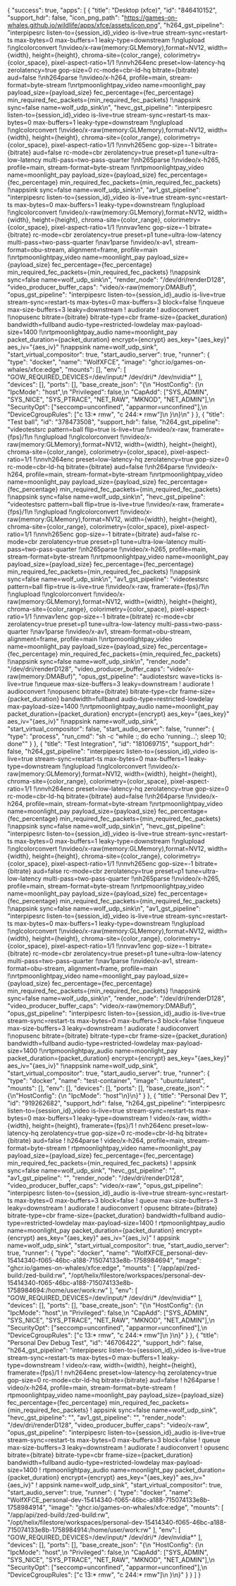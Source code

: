 {
  "success": true,
  "apps": [
    {
      "title": "Desktop (xfce)",
      "id": "846410152",
      "support_hdr": false,
      "icon_png_path": "https://games-on-whales.github.io/wildlife/apps/xfce/assets/icon.png",
      "h264_gst_pipeline": "interpipesrc listen-to={session_id}_video is-live=true stream-sync=restart-ts max-bytes=0 max-buffers=1 leaky-type=downstream !\nglupload !\nglcolorconvert !\nvideo/x-raw(memory:GLMemory),format=NV12, width={width}, height={height}, chroma-site={color_range}, colorimetry={color_space}, pixel-aspect-ratio=1/1 !\nnvh264enc preset=low-latency-hq zerolatency=true gop-size=0 rc-mode=cbr-ld-hq bitrate={bitrate} aud=false !\nh264parse !\nvideo/x-h264, profile=main, stream-format=byte-stream !\nrtpmoonlightpay_video name=moonlight_pay payload_size={payload_size} fec_percentage={fec_percentage} min_required_fec_packets={min_required_fec_packets} !\nappsink sync=false name=wolf_udp_sink\n",
      "hevc_gst_pipeline": "interpipesrc listen-to={session_id}_video is-live=true stream-sync=restart-ts max-bytes=0 max-buffers=1 leaky-type=downstream !\nglupload !\nglcolorconvert !\nvideo/x-raw(memory:GLMemory),format=NV12, width={width}, height={height}, chroma-site={color_range}, colorimetry={color_space}, pixel-aspect-ratio=1/1 !\nnvh265enc gop-size=-1 bitrate={bitrate} aud=false rc-mode=cbr zerolatency=true preset=p1 tune=ultra-low-latency multi-pass=two-pass-quarter !\nh265parse !\nvideo/x-h265, profile=main, stream-format=byte-stream !\nrtpmoonlightpay_video name=moonlight_pay payload_size={payload_size} fec_percentage={fec_percentage} min_required_fec_packets={min_required_fec_packets} !\nappsink sync=false name=wolf_udp_sink\n",
      "av1_gst_pipeline": "interpipesrc listen-to={session_id}_video is-live=true stream-sync=restart-ts max-bytes=0 max-buffers=1 leaky-type=downstream !\nglupload !\nglcolorconvert !\nvideo/x-raw(memory:GLMemory),format=NV12, width={width}, height={height}, chroma-site={color_range}, colorimetry={color_space}, pixel-aspect-ratio=1/1 !\nnvav1enc gop-size=-1 bitrate={bitrate} rc-mode=cbr zerolatency=true preset=p1 tune=ultra-low-latency multi-pass=two-pass-quarter !\nav1parse !\nvideo/x-av1, stream-format=obu-stream, alignment=frame, profile=main !\nrtpmoonlightpay_video name=moonlight_pay payload_size={payload_size} fec_percentage={fec_percentage} min_required_fec_packets={min_required_fec_packets} !\nappsink sync=false name=wolf_udp_sink\n",
      "render_node": "/dev/dri/renderD128",
      "video_producer_buffer_caps": "video/x-raw(memory:DMABuf)",
      "opus_gst_pipeline": "interpipesrc listen-to={session_id}_audio is-live=true stream-sync=restart-ts max-bytes=0 max-buffers=3 block=false !\nqueue max-size-buffers=3 leaky=downstream ! audiorate ! audioconvert !\nopusenc bitrate={bitrate} bitrate-type=cbr frame-size={packet_duration} bandwidth=fullband audio-type=restricted-lowdelay max-payload-size=1400 !\nrtpmoonlightpay_audio name=moonlight_pay packet_duration={packet_duration} encrypt={encrypt} aes_key=\"{aes_key}\" aes_iv=\"{aes_iv}\" !\nappsink name=wolf_udp_sink",
      "start_virtual_compositor": true,
      "start_audio_server": true,
      "runner": {
        "type": "docker",
        "name": "WolfXFCE",
        "image": "ghcr.io/games-on-whales/xfce:edge",
        "mounts": [],
        "env": [
          "GOW_REQUIRED_DEVICES=/dev/input/* /dev/dri/* /dev/nvidia*"
        ],
        "devices": [],
        "ports": [],
        "base_create_json": "{\n  \"HostConfig\": {\n    \"IpcMode\": \"host\",\n    \"Privileged\": false,\n    \"CapAdd\": [\"SYS_ADMIN\", \"SYS_NICE\", \"SYS_PTRACE\", \"NET_RAW\", \"MKNOD\", \"NET_ADMIN\"],\n    \"SecurityOpt\": [\"seccomp=unconfined\", \"apparmor=unconfined\"],\n    \"DeviceCgroupRules\": [\"c 13:* rmw\", \"c 244:* rmw\"]\n  }\n}\n"
      }
    },
    {
      "title": "Test ball",
      "id": "378473508",
      "support_hdr": false,
      "h264_gst_pipeline": "videotestsrc pattern=ball flip=true is-live=true !\nvideo/x-raw, framerate={fps}/1\n !\nglupload !\nglcolorconvert !\nvideo/x-raw(memory:GLMemory),format=NV12, width={width}, height={height}, chroma-site={color_range}, colorimetry={color_space}, pixel-aspect-ratio=1/1 !\nnvh264enc preset=low-latency-hq zerolatency=true gop-size=0 rc-mode=cbr-ld-hq bitrate={bitrate} aud=false !\nh264parse !\nvideo/x-h264, profile=main, stream-format=byte-stream !\nrtpmoonlightpay_video name=moonlight_pay payload_size={payload_size} fec_percentage={fec_percentage} min_required_fec_packets={min_required_fec_packets} !\nappsink sync=false name=wolf_udp_sink\n",
      "hevc_gst_pipeline": "videotestsrc pattern=ball flip=true is-live=true !\nvideo/x-raw, framerate={fps}/1\n !\nglupload !\nglcolorconvert !\nvideo/x-raw(memory:GLMemory),format=NV12, width={width}, height={height}, chroma-site={color_range}, colorimetry={color_space}, pixel-aspect-ratio=1/1 !\nnvh265enc gop-size=-1 bitrate={bitrate} aud=false rc-mode=cbr zerolatency=true preset=p1 tune=ultra-low-latency multi-pass=two-pass-quarter !\nh265parse !\nvideo/x-h265, profile=main, stream-format=byte-stream !\nrtpmoonlightpay_video name=moonlight_pay payload_size={payload_size} fec_percentage={fec_percentage} min_required_fec_packets={min_required_fec_packets} !\nappsink sync=false name=wolf_udp_sink\n",
      "av1_gst_pipeline": "videotestsrc pattern=ball flip=true is-live=true !\nvideo/x-raw, framerate={fps}/1\n !\nglupload !\nglcolorconvert !\nvideo/x-raw(memory:GLMemory),format=NV12, width={width}, height={height}, chroma-site={color_range}, colorimetry={color_space}, pixel-aspect-ratio=1/1 !\nnvav1enc gop-size=-1 bitrate={bitrate} rc-mode=cbr zerolatency=true preset=p1 tune=ultra-low-latency multi-pass=two-pass-quarter !\nav1parse !\nvideo/x-av1, stream-format=obu-stream, alignment=frame, profile=main !\nrtpmoonlightpay_video name=moonlight_pay payload_size={payload_size} fec_percentage={fec_percentage} min_required_fec_packets={min_required_fec_packets} !\nappsink sync=false name=wolf_udp_sink\n",
      "render_node": "/dev/dri/renderD128",
      "video_producer_buffer_caps": "video/x-raw(memory:DMABuf)",
      "opus_gst_pipeline": "audiotestsrc wave=ticks is-live=true !\nqueue max-size-buffers=3 leaky=downstream ! audiorate ! audioconvert !\nopusenc bitrate={bitrate} bitrate-type=cbr frame-size={packet_duration} bandwidth=fullband audio-type=restricted-lowdelay max-payload-size=1400 !\nrtpmoonlightpay_audio name=moonlight_pay packet_duration={packet_duration} encrypt={encrypt} aes_key=\"{aes_key}\" aes_iv=\"{aes_iv}\" !\nappsink name=wolf_udp_sink",
      "start_virtual_compositor": false,
      "start_audio_server": false,
      "runner": {
        "type": "process",
        "run_cmd": "sh -c \"while :; do echo 'running...'; sleep 10; done\""
      }
    },
    {
      "title": "Test Integration",
      "id": "181069715",
      "support_hdr": false,
      "h264_gst_pipeline": "interpipesrc listen-to={session_id}_video is-live=true stream-sync=restart-ts max-bytes=0 max-buffers=1 leaky-type=downstream !\nglupload !\nglcolorconvert !\nvideo/x-raw(memory:GLMemory),format=NV12, width={width}, height={height}, chroma-site={color_range}, colorimetry={color_space}, pixel-aspect-ratio=1/1 !\nnvh264enc preset=low-latency-hq zerolatency=true gop-size=0 rc-mode=cbr-ld-hq bitrate={bitrate} aud=false !\nh264parse !\nvideo/x-h264, profile=main, stream-format=byte-stream !\nrtpmoonlightpay_video name=moonlight_pay payload_size={payload_size} fec_percentage={fec_percentage} min_required_fec_packets={min_required_fec_packets} !\nappsink sync=false name=wolf_udp_sink\n",
      "hevc_gst_pipeline": "interpipesrc listen-to={session_id}_video is-live=true stream-sync=restart-ts max-bytes=0 max-buffers=1 leaky-type=downstream !\nglupload !\nglcolorconvert !\nvideo/x-raw(memory:GLMemory),format=NV12, width={width}, height={height}, chroma-site={color_range}, colorimetry={color_space}, pixel-aspect-ratio=1/1 !\nnvh265enc gop-size=-1 bitrate={bitrate} aud=false rc-mode=cbr zerolatency=true preset=p1 tune=ultra-low-latency multi-pass=two-pass-quarter !\nh265parse !\nvideo/x-h265, profile=main, stream-format=byte-stream !\nrtpmoonlightpay_video name=moonlight_pay payload_size={payload_size} fec_percentage={fec_percentage} min_required_fec_packets={min_required_fec_packets} !\nappsink sync=false name=wolf_udp_sink\n",
      "av1_gst_pipeline": "interpipesrc listen-to={session_id}_video is-live=true stream-sync=restart-ts max-bytes=0 max-buffers=1 leaky-type=downstream !\nglupload !\nglcolorconvert !\nvideo/x-raw(memory:GLMemory),format=NV12, width={width}, height={height}, chroma-site={color_range}, colorimetry={color_space}, pixel-aspect-ratio=1/1 !\nnvav1enc gop-size=-1 bitrate={bitrate} rc-mode=cbr zerolatency=true preset=p1 tune=ultra-low-latency multi-pass=two-pass-quarter !\nav1parse !\nvideo/x-av1, stream-format=obu-stream, alignment=frame, profile=main !\nrtpmoonlightpay_video name=moonlight_pay payload_size={payload_size} fec_percentage={fec_percentage} min_required_fec_packets={min_required_fec_packets} !\nappsink sync=false name=wolf_udp_sink\n",
      "render_node": "/dev/dri/renderD128",
      "video_producer_buffer_caps": "video/x-raw(memory:DMABuf)",
      "opus_gst_pipeline": "interpipesrc listen-to={session_id}_audio is-live=true stream-sync=restart-ts max-bytes=0 max-buffers=3 block=false !\nqueue max-size-buffers=3 leaky=downstream ! audiorate ! audioconvert !\nopusenc bitrate={bitrate} bitrate-type=cbr frame-size={packet_duration} bandwidth=fullband audio-type=restricted-lowdelay max-payload-size=1400 !\nrtpmoonlightpay_audio name=moonlight_pay packet_duration={packet_duration} encrypt={encrypt} aes_key=\"{aes_key}\" aes_iv=\"{aes_iv}\" !\nappsink name=wolf_udp_sink",
      "start_virtual_compositor": true,
      "start_audio_server": true,
      "runner": {
        "type": "docker",
        "name": "test-container",
        "image": "ubuntu:latest",
        "mounts": [],
        "env": [],
        "devices": [],
        "ports": [],
        "base_create_json": "{\n\"HostConfig\": {\n  \"IpcMode\": \"host\"\n}\n}"
      }
    },
    {
      "title": "Personal Dev 1",
      "id": "919262682",
      "support_hdr": false,
      "h264_gst_pipeline": "interpipesrc listen-to={session_id}_video is-live=true stream-sync=restart-ts max-bytes=0 max-buffers=1 leaky-type=downstream ! video/x-raw, width={width}, height={height}, framerate={fps}/1 ! nvh264enc preset=low-latency-hq zerolatency=true gop-size=0 rc-mode=cbr-ld-hq bitrate={bitrate} aud=false ! h264parse ! video/x-h264, profile=main, stream-format=byte-stream ! rtpmoonlightpay_video name=moonlight_pay payload_size={payload_size} fec_percentage={fec_percentage} min_required_fec_packets={min_required_fec_packets} ! appsink sync=false name=wolf_udp_sink",
      "hevc_gst_pipeline": "",
      "av1_gst_pipeline": "",
      "render_node": "/dev/dri/renderD128",
      "video_producer_buffer_caps": "video/x-raw",
      "opus_gst_pipeline": "interpipesrc listen-to={session_id}_audio is-live=true stream-sync=restart-ts max-bytes=0 max-buffers=3 block=false ! queue max-size-buffers=3 leaky=downstream ! audiorate ! audioconvert ! opusenc bitrate={bitrate} bitrate-type=cbr frame-size={packet_duration} bandwidth=fullband audio-type=restricted-lowdelay max-payload-size=1400 ! rtpmoonlightpay_audio name=moonlight_pay packet_duration={packet_duration} encrypt={encrypt} aes_key=\"{aes_key}\" aes_iv=\"{aes_iv}\" ! appsink name=wolf_udp_sink",
      "start_virtual_compositor": true,
      "start_audio_server": true,
      "runner": {
        "type": "docker",
        "name": "WolfXFCE_personal-dev-15414340-f065-46bc-a188-715074133e8b-1758984694",
        "image": "ghcr.io/games-on-whales/xfce:edge",
        "mounts": [
          "/app/api/zed-build:/zed-build:rw",
          "/opt/helix/filestore/workspaces/personal-dev-15414340-f065-46bc-a188-715074133e8b-1758984694:/home/user/work:rw"
        ],
        "env": [
          "GOW_REQUIRED_DEVICES=/dev/input/* /dev/dri/* /dev/nvidia*"
        ],
        "devices": [],
        "ports": [],
        "base_create_json": "{\n  \"HostConfig\": {\n    \"IpcMode\": \"host\",\n    \"Privileged\": false,\n    \"CapAdd\": [\"SYS_ADMIN\", \"SYS_NICE\", \"SYS_PTRACE\", \"NET_RAW\", \"MKNOD\", \"NET_ADMIN\"],\n    \"SecurityOpt\": [\"seccomp=unconfined\", \"apparmor=unconfined\"],\n    \"DeviceCgroupRules\": [\"c 13:* rmw\", \"c 244:* rmw\"]\n  }\n}"
      }
    },
    {
      "title": "Personal Dev Debug Test",
      "id": "46706422",
      "support_hdr": false,
      "h264_gst_pipeline": "interpipesrc listen-to={session_id}_video is-live=true stream-sync=restart-ts max-bytes=0 max-buffers=1 leaky-type=downstream ! video/x-raw, width={width}, height={height}, framerate={fps}/1 ! nvh264enc preset=low-latency-hq zerolatency=true gop-size=0 rc-mode=cbr-ld-hq bitrate={bitrate} aud=false ! h264parse ! video/x-h264, profile=main, stream-format=byte-stream ! rtpmoonlightpay_video name=moonlight_pay payload_size={payload_size} fec_percentage={fec_percentage} min_required_fec_packets={min_required_fec_packets} ! appsink sync=false name=wolf_udp_sink",
      "hevc_gst_pipeline": "",
      "av1_gst_pipeline": "",
      "render_node": "/dev/dri/renderD128",
      "video_producer_buffer_caps": "video/x-raw",
      "opus_gst_pipeline": "interpipesrc listen-to={session_id}_audio is-live=true stream-sync=restart-ts max-bytes=0 max-buffers=3 block=false ! queue max-size-buffers=3 leaky=downstream ! audiorate ! audioconvert ! opusenc bitrate={bitrate} bitrate-type=cbr frame-size={packet_duration} bandwidth=fullband audio-type=restricted-lowdelay max-payload-size=1400 ! rtpmoonlightpay_audio name=moonlight_pay packet_duration={packet_duration} encrypt={encrypt} aes_key=\"{aes_key}\" aes_iv=\"{aes_iv}\" ! appsink name=wolf_udp_sink",
      "start_virtual_compositor": true,
      "start_audio_server": true,
      "runner": {
        "type": "docker",
        "name": "WolfXFCE_personal-dev-15414340-f065-46bc-a188-715074133e8b-1758984914",
        "image": "ghcr.io/games-on-whales/xfce:edge",
        "mounts": [
          "/app/api/zed-build:/zed-build:rw",
          "/opt/helix/filestore/workspaces/personal-dev-15414340-f065-46bc-a188-715074133e8b-1758984914:/home/user/work:rw"
        ],
        "env": [
          "GOW_REQUIRED_DEVICES=/dev/input/* /dev/dri/* /dev/nvidia*"
        ],
        "devices": [],
        "ports": [],
        "base_create_json": "{\n  \"HostConfig\": {\n    \"IpcMode\": \"host\",\n    \"Privileged\": false,\n    \"CapAdd\": [\"SYS_ADMIN\", \"SYS_NICE\", \"SYS_PTRACE\", \"NET_RAW\", \"MKNOD\", \"NET_ADMIN\"],\n    \"SecurityOpt\": [\"seccomp=unconfined\", \"apparmor=unconfined\"],\n    \"DeviceCgroupRules\": [\"c 13:* rmw\", \"c 244:* rmw\"]\n  }\n}"
      }
    }
  ]
}
